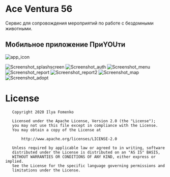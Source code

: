 # Ace Ventura 56
Сервис для сопровождения мероприятий по работе с бездомными животными.


## Мобильное приложение ПриYOUти

![app_icon](https://user-images.githubusercontent.com/1766863/84504554-92418380-acd5-11ea-91e1-4ca0b8a3a60d.png)


![Screenshot_splashscreen](https://user-images.githubusercontent.com/1766863/84521557-a0e86480-acee-11ea-9b38-6c331f493a1d.jpg)
![Screenshot_auth](https://user-images.githubusercontent.com/1766863/84565382-2c5f0580-ad82-11ea-96d7-dc3be4213792.jpg)
![Screenshot_menu]((https://user-images.githubusercontent.com/1766863/84580253-ad53e680-adee-11ea-9627-e7948c5a6fa3.jpg))
![Screenshot_report](https://user-images.githubusercontent.com/1766863/84580264-bf358980-adee-11ea-86d7-fb03b36c0732.jpg)
![Screenshot_report2](https://user-images.githubusercontent.com/1766863/84580271-cceb0f00-adee-11ea-9361-702f3d6be26b.jpg)
![Screenshot_map](https://user-images.githubusercontent.com/1766863/84572467-9ba11d80-adb3-11ea-9883-8e35be461c69.jpg)
![Screenshot_adopt](https://user-images.githubusercontent.com/1766863/84580275-d5434a00-adee-11ea-9aab-06cbd48196e2.jpg)

License
======

```
   Copyright 2020 Ilya Fomenko

   Licensed under the Apache License, Version 2.0 (the "License");
   you may not use this file except in compliance with the License.
   You may obtain a copy of the License at

       http://www.apache.org/licenses/LICENSE-2.0

   Unless required by applicable law or agreed to in writing, software
   distributed under the License is distributed on an "AS IS" BASIS,
   WITHOUT WARRANTIES OR CONDITIONS OF ANY KIND, either express or implied.
   See the License for the specific language governing permissions and
   limitations under the License.
```
